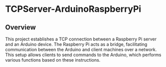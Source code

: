 # TCPServer-ArduinoRaspberryPi

## Overview
This project establishes a TCP connection between a Raspberry Pi server and an Arduino device. The Raspberry Pi acts as a bridge, facilitating communication between the Arduino and client machines over a network. This setup allows clients to send commands to the Arduino, which performs various functions based on these instructions.